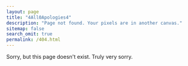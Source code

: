 ```yaml
---
layout: page
title: "4All0Apologies4"
description: "Page not found. Your pixels are in another canvas."
sitemap: false
search_omit: true
permalink: /404.html
---  
```


Sorry, but this page doesn't exist. Truly very sorry.

<script type="text/javascript">
  var GOOG_FIXURL_LANG = 'en';
  var GOOG_FIXURL_SITE = '{{ site.url }}'
</script>
<script type="text/javascript"
  src="//linkhelp.clients.google.com/tbproxy/lh/wm/fixurl.js">
</script>

